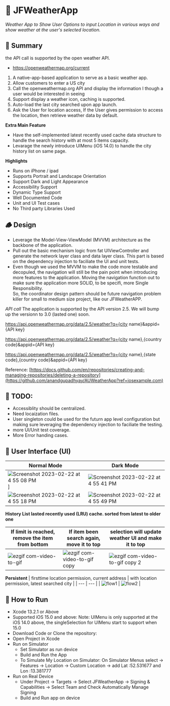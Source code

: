 # 🍏 JFWeatherApp

*Weather App to Show User Options to input Location in various ways and show weather at the user's selected location.*

 
## 📘 Summary 

the API call is supported by the open weather API. 
 - https://openweathermap.org/current

1. A native-app-based application to serve as a basic weather app.
2. Allow customers to enter a US city
3. Call the openweathermap.org API and display the information I though a user would be interested in seeing
4. Support display a weather icon, caching is supported. 
5. Auto-load the last city searched upon app launch.
6. Ask the User for location access, If the User gives permission to access the location, then retrieve weather data by default.

**Extra Main Feature**

- Have the self-implemented latest recently used cache data structure to handle the search history with at most 5 items capacity. 
- Levarage the newly introduce UIMenu (iOS 14.0) to handle the city history list on same page. 

**Highlights**

- Runs on iPhone / ipad
- Supports Portrait and Landscape Orientation
- Support Dark and Light Appearance
- Accessibility Support
- Dynamic Type Support
- Well Documented Code
- Unit and UI Test cases
- No Third party Libraries Used

 
## 🪵 Design

- Leverage the Model-View-ViewModel (MVVM) architecture as the backbone of the application. 
- Pull out the basic mechanism logic from fat UIViewController and generate the network layer class and data layer class. This part is based on the dependency injection to faciliate the UI and unit tests. 
- Even though we used the MVVM to make the code more testable and decopuled, the navigation will still be the pain point when introducing more features to the application. 
Moving the navigation function out to make sure the application more SOLID, to be specifi, more Single Responsibility.  
So, the coordinator design pattern should be future navigation problem killer for small to medium size project, like our JFWeatherAPP. 


*API call*
The application is supported by the API version 2.5. We will bump up the versionn to 3.0 (lasted one) soon. 

https://api.openweathermap.org/data/2.5/weather?q={city name}&appid={API key}

https://api.openweathermap.org/data/2.5/weather?q={city name},{country code}&appid={API key}

https://api.openweathermap.org/data/2.5/weather?q={city name},{state code},{country code}&appid={API key}


Reference: 
[https://docs.github.com/en/repositories/creating-and-managing-repositories/deleting-a-repository](https://github.com/anandgupadhyay/AUWeatherApp?ref=iosexample.com)

## 🐝 TODO:

- Accessiblity should be centralized. 
- Need locaization files. 
- User singleton could be used for the futurn app level configuration but making sure leveraging the dependency injection to faciliate the testing. 
- more UI/Unit test coverage. 
- More Error handing cases. 


## 🎥 User Interface (UI)

| Normal Mode | Dark Mode |
| --- | --- |
| ![Screenshot 2023-02-22 at 4 55 08 PM](https://user-images.githubusercontent.com/8815608/220801139-33dd4f15-8418-4672-9b72-ae78dfe07e89.png)] | ![Screenshot 2023-02-22 at 4 55 41 PM](https://user-images.githubusercontent.com/8815608/220801158-ab1af7ef-86a7-43ce-b202-a7eb9c86bfbb.png) |
| ![Screenshot 2023-02-22 at 4 55 18 PM](https://user-images.githubusercontent.com/8815608/220801184-09817070-34a7-42b5-8761-b53adcc6bdfd.png) | ![Screenshot 2023-02-22 at 4 55 49 PM](https://user-images.githubusercontent.com/8815608/220801204-364a18c7-eb9c-44c7-b475-5d61e74cafaa.png) |




**History List lasted recently used (LRU) cache. sorted from latest to older one**

| If limit is reached, remove the item from bottom | If item been search again, move it to top | selection will update weather UI and make it to top |
| --- | --- | --- |
| ![ezgif com-video-to-gif](https://user-images.githubusercontent.com/8815608/220802916-91edf224-1386-4e3c-a0be-3b2bcc341cd7.gif) | ![ezgif com-video-to-gif copy](https://user-images.githubusercontent.com/8815608/220802942-a9327666-4836-4c01-863f-fea8824808af.gif) | ![ezgif com-video-to-gif copy 2](https://user-images.githubusercontent.com/8815608/220802967-fa48fc84-57fc-4b8d-8c3b-995d7e58c075.gif) |


**Persistent**
| firsttime location permission, current address | with location permission, latest searched city |
| --- | --- |
| ![flow1](https://user-images.githubusercontent.com/8815608/220805415-7ee6c3cf-11ea-4e74-8f7f-4e68028ba10a.gif) | ![flow2](https://user-images.githubusercontent.com/8815608/220805454-56a77b62-36b0-468d-96cb-1bdf839aa448.gif) |



## 🦁 How to Run 


- Xcode 13.2.1 or Above
- Supported iOS 15.0 and above:
    Note: UIMenu is only supported at the iOS 14.0 above, the singleSelection for UIMenu start to support when 15.0
- Download Code or Clone the repository: 
- Open Project in Xcode
- Run on Simulator
  - Set Simulator as run device
  - Build and Run the App
  - To Simulate My Location on Simulator:
         On Simulator Menus select -> Features -> Location -> Custom Location -> add Lat :52.531677 and Lon :13.381777 
- Run on Real Device 
  - Under Project -> Targets -> Select JFWeatherApp -> Signing & Capabilities -> Select Team and Check Automatically Manage Signing
  - Build and Run app on device



